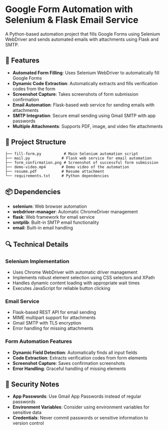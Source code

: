 # Google Form Automation with Selenium & Flask Email Service

A Python-based automation project that fills Google Forms using Selenium WebDriver and sends automated emails with attachments using Flask and SMTP.

## 🚀 Features

- **Automated Form Filling**: Uses Selenium WebDriver to automatically fill Google Forms
- **Dynamic Code Extraction**: Automatically extracts and fills verification codes from the form
- **Screenshot Capture**: Takes screenshots of form submission confirmation
- **Email Automation**: Flask-based web service for sending emails with attachments
- **SMTP Integration**: Secure email sending using Gmail SMTP with app passwords
- **Multiple Attachments**: Supports PDF, image, and video file attachments

## 📁 Project Structure

```
├── fill-form.py          # Main Selenium automation script
├── mail.py              # Flask web service for email automation
├── form_confirmation.png # Screenshot of successful form submission
├── demo-video.mp4       # Demo video of the automation
├── resume.pdf           # Resume attachment
└── requirements.txt     # Python dependencies
```

## 📦 Dependencies

- **selenium**: Web browser automation
- **webdriver-manager**: Automatic ChromeDriver management
- **flask**: Web framework for email service
- **smtplib**: Built-in SMTP email functionality
- **email**: Built-in email handling

## 🔍 Technical Details

### Selenium Implementation
- Uses Chrome WebDriver with automatic driver management
- Implements robust element selection using CSS selectors and XPath
- Handles dynamic content loading with appropriate wait times
- Executes JavaScript for reliable button clicking

### Email Service
- Flask-based REST API for email sending
- MIME multipart support for attachments
- Gmail SMTP with TLS encryption
- Error handling for missing attachments

### Form Automation Features
- **Dynamic Field Detection**: Automatically finds all input fields
- **Code Extraction**: Extracts verification codes from form elements
- **Screenshot Capture**: Saves confirmation screenshots
- **Error Handling**: Graceful handling of missing elements

## 🚨 Security Notes

- **App Passwords**: Use Gmail App Passwords instead of regular passwords
- **Environment Variables**: Consider using environment variables for sensitive data
- **Credentials**: Never commit passwords or sensitive information to version control
